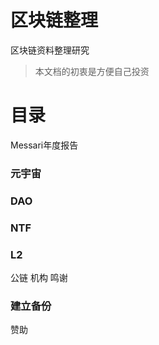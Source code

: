 # 区块链整理
区块链资料整理研究

>本文档的初衷是方便自己投资
# 目录 
Messari年度报告
### 元宇宙
### DAO
### NTF
### L2
公链
机构
鸣谢
### 建立备份

赞助






